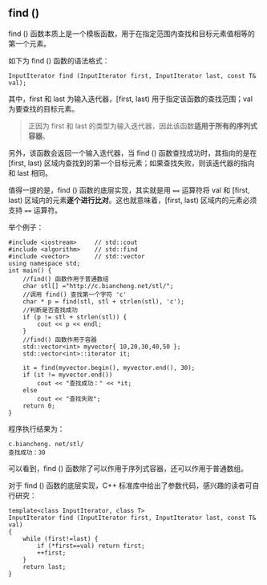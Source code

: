 
## find ()
find () 函数本质上是一个模板函数，用于在指定范围内查找和目标元素值相等的第一个元素。

如下为 find () 函数的语法格式：
```
InputIterator find (InputIterator first, InputIterator last, const T& val);
```

其中，first 和 last 为输入迭代器，\[first, last\) 用于指定该函数的查找范围；val 为要查找的目标元素。

> 正因为 first 和 last 的类型为输入迭代器，因此该函数**适用于所有的序列式容器**。

另外，该函数会返回一个输入迭代器，当 find () 函数查找成功时，其指向的是在 \[first, last\) 区域内查找到的第一个目标元素；如果查找失败，则该迭代器的指向和 last 相同。

值得一提的是，find () 函数的底层实现，其实就是用 `==` 运算符将 val 和 \[first, last\) 区域内的元素**逐个进行比对**。这也就意味着，\[first, last\) 区域内的元素必须支持 `==` 运算符。

举个例子：
```
#include <iostream>     // std::cout
#include <algorithm>    // std::find
#include <vector>       // std::vector
using namespace std;
int main() {
    //find() 函数作用于普通数组
    char stl[] ="http://c.biancheng.net/stl/";
    //调用 find() 查找第一个字符 'c'
    char * p = find(stl, stl + strlen(stl), 'c');
    //判断是否查找成功
    if (p != stl + strlen(stl)) {
        cout << p << endl;
    }
    //find() 函数作用于容器
    std::vector<int> myvector{ 10,20,30,40,50 };
    std::vector<int>::iterator it;

    it = find(myvector.begin(), myvector.end(), 30);
    if (it != myvector.end())
        cout << "查找成功：" << *it;
    else
        cout << "查找失败";
    return 0;
}
```

程序执行结果为：
```
c.biancheng. net/stl/  
查找成功：30
```

可以看到，find () 函数除了可以作用于序列式容器，还可以作用于普通数组。

对于 find () 函数的底层实现，C++ 标准库中给出了参数代码，感兴趣的读者可自行研究：
```
template<class InputIterator, class T>
InputIterator find (InputIterator first, InputIterator last, const T& val)
{
    while (first!=last) {
        if (*first==val) return first;
        ++first;
    }
    return last;
}
```